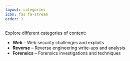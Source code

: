 ```yaml
---
layout: categories
icon: fas fa-stream
order: 1
---
```


Explore different categories of content:

- **Web** – Web security challenges and exploits  
- **Reverse** – Reverse engineering write-ups and analysis  
- **Forensics** – Forensics investigations and techniques
